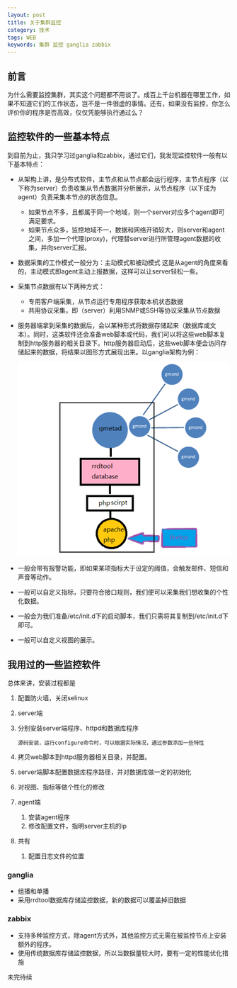 ```yaml
---
layout: post
title: 关于集群监控
category: 技术
tags: WEB
keywords: 集群 监控 ganglia zabbix
---
```


## 前言 ##

为什么需要监控集群，其实这个问题都不用谈了。成百上千台机器在哪里工作，如果不知道它们的工作状态，岂不是一件很虚的事情。还有，如果没有监控，你怎么评价你的程序是否高效，仅仅凭能够执行通过么？

## 监控软件的一些基本特点 ##

到目前为止，我只学习过ganglia和zabbix，通过它们，我发现监控软件一般有以下基本特点：

- 从架构上讲，是分布式软件，主节点和从节点都会运行程序，主节点程序（以下称为server）负责收集从节点数据并分析展示，从节点程序（以下成为agent）负责采集本节点的状态信息。
	- 如果节点不多，且都属于同一个地域，则一个server对应多个agent即可满足要求。
	- 如果节点众多，监控地域不一，数据和网络开销较大，则server和agent之间，多加一个代理(proxy)，代理替server进行所管理agent数据的收集，并向server汇报。

- 数据采集的工作模式一般分为：主动模式和被动模式
	这是从agent的角度来看的，主动模式即agent主动上报数据，这样可以让server轻松一些。

- 采集节点数据有以下两种方式：
	- 专用客户端采集，从节点运行专用程序获取本机状态数据
	- 共用协议采集，即（server）利用SNMP或SSH等协议采集从节点数据

- 服务器端拿到采集的数据后，会以某种形式将数据存储起来（数据库或文本）。同时，这类软件还会准备web脚本或代码，我们可以将这些web脚本复制到http服务器的相关目录下。http服务器启动后，这些web脚本便会访问存储起来的数据，将结果以图形方式展现出来。以ganglia架构为例：

	![Alt text](/public/upload/frame_of_ganglia.png)

- 一般会带有报警功能，即如果某项指标大于设定的阈值，会触发邮件、短信和声音等动作。

- 一般可以自定义指标，只要符合接口规则，我们便可以采集我们想收集的个性化数据。

- 一般会为我们准备/etc/init.d下的启动脚本，我们只需将其复制到/etc/init.d下即可。

- 一般可以自定义视图的展示。


## 我用过的一些监控软件 ##

总体来讲，安装过程都是

1. 配置防火墙，关闭selinux

2. server端

  1. 分别安装server端程序、httpd和数据库程序

	     源码安装，运行configure命令时，可以根据实际情况，通过参数添加一些特性

  2. 拷贝web脚本到httpd服务器相关目录，并配置。
  3. server端脚本配置数据库程序路径，并对数据库做一定的初始化
  4. 对视图、指标等做个性化的修改

3. agent端
	1. 安装agent程序
	2. 修改配置文件，指明server主机的ip

4. 共有
	1. 配置日志文件的位置 


### ganglia ###

- 组播和单播
- 采用rrdtool数据库存储监控数据，新的数据可以覆盖掉旧数据

### zabbix ###

- 支持多种监控方式，除agent方式外，其他监控方式无需在被监控节点上安装额外的程序。
- 使用传统数据库存储监控数据，所以当数据量较大时，要有一定的性能优化措施


未完待续